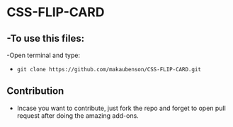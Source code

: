 # CSS-FLIP-CARD

-To use this files:
---
-Open terminal and type:
- `git clone https://github.com/makaubenson/CSS-FLIP-CARD.git`

## Contribution
- Incase you want to contribute, just fork the repo and forget to open pull request after doing the amazing add-ons.


